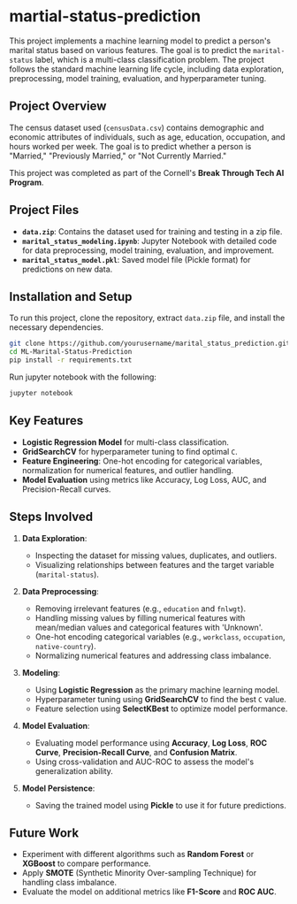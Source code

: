 # martial-status-prediction

This project implements a machine learning model to predict a person's marital status based on various features. The goal is to predict the `marital-status` label, which is a multi-class classification problem. The project follows the standard machine learning life cycle, including data exploration, preprocessing, model training, evaluation, and hyperparameter tuning.

## Project Overview

The census dataset used (`censusData.csv`) contains demographic and economic attributes of individuals, such as age, education, occupation, and hours worked per week. The goal is to predict whether a person is "Married," "Previously Married," or "Not Currently Married."

This project was completed as part of the Cornell's **Break Through Tech AI Program**.

## Project Files

- **`data.zip`**: Contains the dataset used for training and testing in a zip file.
- **`marital_status_modeling.ipynb`**: Jupyter Notebook with detailed code for data preprocessing, model training, evaluation, and improvement.
- **`marital_status_model.pkl`**: Saved model file (Pickle format) for predictions on new data.

## Installation and Setup

To run this project, clone the repository, extract `data.zip` file, and install the necessary dependencies.

```bash
git clone https://github.com/yourusername/marital_status_prediction.git
cd ML-Marital-Status-Prediction
pip install -r requirements.txt
```

Run jupyter notebook with the following:

```bash
jupyter notebook
```

## Key Features

- **Logistic Regression Model** for multi-class classification.
- **GridSearchCV** for hyperparameter tuning to find optimal `C`.
- **Feature Engineering**: One-hot encoding for categorical variables, normalization for numerical features, and outlier handling.
- **Model Evaluation** using metrics like Accuracy, Log Loss, AUC, and Precision-Recall curves.

## Steps Involved

1. **Data Exploration**:
    - Inspecting the dataset for missing values, duplicates, and outliers.
    - Visualizing relationships between features and the target variable (`marital-status`).

2. **Data Preprocessing**:
    - Removing irrelevant features (e.g., `education` and `fnlwgt`).
    - Handling missing values by filling numerical features with mean/median values and categorical features with 'Unknown'.
    - One-hot encoding categorical variables (e.g., `workclass`, `occupation`, `native-country`).
    - Normalizing numerical features and addressing class imbalance.

3. **Modeling**:
    - Using **Logistic Regression** as the primary machine learning model.
    - Hyperparameter tuning using **GridSearchCV** to find the best `C` value.
    - Feature selection using **SelectKBest** to optimize model performance.

4. **Model Evaluation**:
    - Evaluating model performance using **Accuracy**, **Log Loss**, **ROC Curve**, **Precision-Recall Curve**, and **Confusion Matrix**.
    - Using cross-validation and AUC-ROC to assess the model's generalization ability.

5. **Model Persistence**:
    - Saving the trained model using **Pickle** to use it for future predictions.

## Future Work

- Experiment with different algorithms such as **Random Forest** or **XGBoost** to compare performance.
- Apply **SMOTE** (Synthetic Minority Over-sampling Technique) for handling class imbalance.
- Evaluate the model on additional metrics like **F1-Score** and **ROC AUC**.
